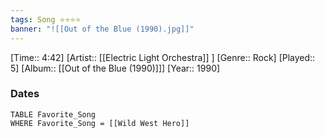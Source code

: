 ```yaml
---
tags: Song ⭐⭐⭐⭐ 
banner: "![[Out of the Blue (1990).jpg]]"
---
```

[Time:: 4:42]
[Artist:: [[Electric Light Orchestra]] ]
[Genre:: Rock]
[Played:: 5]
[Album:: [[Out of the Blue (1990)]]]
[Year:: 1990]
### Dates
````dataview
TABLE Favorite_Song
WHERE Favorite_Song = [[Wild West Hero]]
````